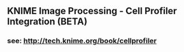 KNIME Image Processing - Cell Profiler Integration (BETA)
--------------
### see: http://tech.knime.org/book/cellprofiler

